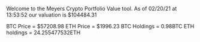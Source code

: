 Welcome to the Meyers Crypto Portfolio Value tool. 
As of 02/20/21 at 13:53:52 our valuation is $104484.31 

BTC Price = $57208.98
 ETH Price = $1996.23
BTC Holdings = 0.98BTC
 ETH holdings = 24.255477532ETH 
